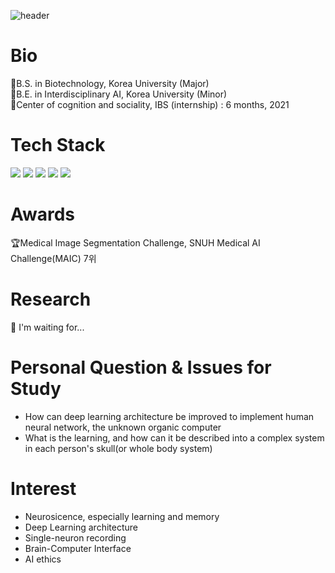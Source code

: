 ![header](https://capsule-render.vercel.app/api?type=waving&color=gradient&customColorList=1&height=300&section=header&text=SoHyung%20Kim&fontSize=90&fontColor=404040&animation=fadeIn)  

# Bio
:school:B.S. in Biotechnology, Korea University (Major)  
:school:B.E. in Interdisciplinary AI, Korea University (Minor)  
:office:Center of cognition and sociality, IBS (internship) : 6 months, 2021

# Tech Stack
<img src="https://img.shields.io/badge/Python-3766AB?style=flat-square&logo=Python&logoColor=white"/></a>
<img src="https://img.shields.io/badge/C-9999FF?style=flat-square&logo=C&logoColor=white"/></a>
<img src="https://img.shields.io/badge/C-#3152A0?style=flat-square&logo=MATLAB&logoColor=white"/></a>
<img src="https://img.shields.io/badge/Linux-#FCC624?style=flat-square&logo=Linux&logoColor=white"/></a>
<img src="https://img.shields.io/badge/C-##E95420?style=flat-square&logo=Ubuntu&logoColor=white"/></a>

# Awards 
:trophy:Medical Image Segmentation Challenge, SNUH Medical AI Challenge(MAIC) 7위

# Research
:sunrise: I'm waiting for...


# Personal Question & Issues for Study
- How can deep learning architecture be improved to implement human neural network, the unknown organic computer
- What is the learning, and how can it be described into a complex system in each person's skull(or whole body system)


# Interest
- Neurosicence, especially learning and memory
- Deep Learning architecture
- Single-neuron recording 
- Brain-Computer Interface 
- AI ethics
